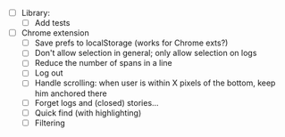 - [ ] Library:
    + [ ] Add tests

- [ ] Chrome extension
    - [ ] Save prefs to localStorage (works for Chrome exts?)
    - [ ] Don't allow selection in general; only allow selection on logs
    - [ ] Reduce the number of spans in a line
    - [ ] Log out
    - [ ] Handle scrolling: when user is within X pixels of the bottom, keep him anchored there
    - [ ] Forget logs and (closed) stories...
    - [ ] Quick find (with highlighting)
    - [ ] Filtering
